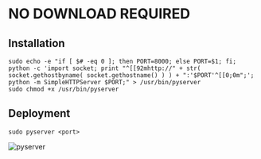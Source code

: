 # NO DOWNLOAD REQUIRED

## Installation

```
sudo echo -e "if [ $# -eq 0 ]; then PORT=8000; else PORT=$1; fi; python -c 'import socket; print "^[[92mhttp://" + str( socket.gethostbyname( socket.gethostname() ) ) + ":'$PORT'^[[0;0m";'; python -m SimpleHTTPServer $PORT;" > /usr/bin/pyserver
sudo chmod +x /usr/bin/pyserver
```

## Deployment

```
sudo pyserver <port>
```

![pyserver](https://user-images.githubusercontent.com/29265684/37338234-91e4eacc-2702-11e8-96f2-0898252dba92.png)
